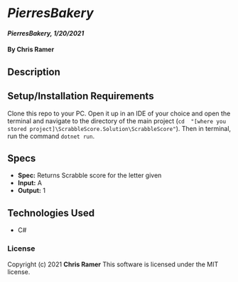 # *PierresBakery*

#### *PierresBakery, 1/20/2021*

#### By **Chris Ramer**

## Description



## Setup/Installation Requirements

Clone this repo to your PC.
Open it up in an IDE of your choice and open the terminal and navigate to the directory of the main project (`cd  "[where you stored project]\ScrabbleScore.Solution\ScrabbleScore"`).
Then in terminal, run the command `dotnet run`.

## Specs

* **Spec:** Returns Scrabble score for the letter given
* **Input:** A
* **Output:** 1

## Technologies Used

* C#

### License

Copyright (c) 2021 **Chris Ramer**
This software is licensed under the MIT license.